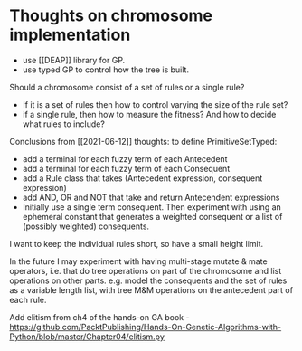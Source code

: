 # Thoughts on chromosome implementation
- use [[DEAP]] library for GP.
- use typed GP to control how the tree is built.

Should a chromosome consist of a set of rules or a single rule?  
- If it is a set of rules then how to control varying the size of the rule set?  
- if a single rule, then how to measure the fitness?  And how to decide what rules to include?

Conclusions from [[2021-06-12]] thoughts:
to define PrimitiveSetTyped:
- add a terminal for each fuzzy term of each Antecedent
- add a terminal for each fuzzy term of each Consequent
- add a Rule class that takes (Antecedent expression, consequent expression)
- add AND, OR and NOT that take and return Antecendent expressions
- Initially use a single term consequent.  Then experiment with using an ephemeral constant that generates a weighted consequent or a list of (possibly weighted) consequents.

I want to keep the individual rules short, so have a small height limit.

In the future I may experiment with having multi-stage mutate & mate operators, i.e. that do tree operations on part of the chromosome and list operations on other parts.  e.g. model the consequents and the set of rules as a variable length list, with tree M&M operations on the antecedent part of each rule.  

Add elitism from ch4 of the hands-on GA book - https://github.com/PacktPublishing/Hands-On-Genetic-Algorithms-with-Python/blob/master/Chapter04/elitism.py



